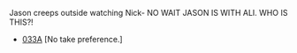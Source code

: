 Jason creeps outside watching Nick- NO WAIT JASON IS WITH ALI. WHO IS THIS?!

* [033A](033A.md) [No take preference.]